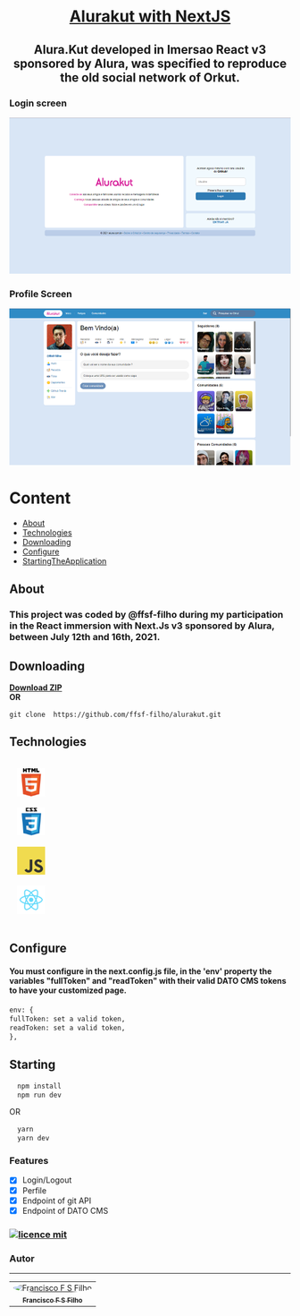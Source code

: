 <h1 align="center">
  <a href="https://alurakut-ffsf-filho.vercel.app">Alurakut with NextJS</a>
</h1>
<h2 align="center">Alura.Kut developed in Imersao React v3 sponsored by Alura, was specified to reproduce the old social network of Orkut.</h2>

### Login screen

<img src=".github/md/telalogin.png" alt="Login">

### Profile Screen

<img src=".github/md/telaperfil.png" alt="Perfil">

Content
=======

* [About](#About)
* [Technologies](#Technologies)
* [Downloading](#Downloading)
* [Configure](#Configure)
* [StartingTheApplication](#Starting)

<div id="About">

## About

### This project was coded by @ffsf-filho during my participation in the React immersion with Next.Js v3 sponsored by Alura, between July 12th and 16th, 2021.

</div>

<div id="Downloading">

## Downloading

<strong><a href="https://github.com/ffsf-filho/alurakut/archive/main.zip">Download ZIP</a></strong>
<br/>
<strong>OR</strong>

```
git clone  https://github.com/ffsf-filho/alurakut.git
```

</div>
<div id="Technologies">


## Technologies

<code>
  <img  height="50" src="https://raw.githubusercontent.com/github/explore/80688e429a7d4ef2fca1e82350fe8e3517d3494d/topics/html/html.png" alt="HTML">
</code>
<code>
  <img  height="50" src="https://raw.githubusercontent.com/github/explore/80688e429a7d4ef2fca1e82350fe8e3517d3494d/topics/css/css.png" alt="CSS">
</code>
<code>
  <img height="50" src="https://raw.githubusercontent.com/github/explore/80688e429a7d4ef2fca1e82350fe8e3517d3494d/topics/javascript/javascript.png" alt="JavaScript">
  </code>
<code>
  <img height="50" src="https://raw.githubusercontent.com/github/explore/80688e429a7d4ef2fca1e82350fe8e3517d3494d/topics/react/react.png" alt="React">
  </code>

</div>

<div id="Configure">

## Configure

#### You must configure in the next.config.js file, in the 'env' property the variables "fullToken" and "readToken" with their valid DATO CMS tokens to have your customized page.

```
env: {
fullToken: set a valid token,
readToken: set a valid token,
},
```
</div>

<div id="Starting">


## Starting

```
  npm install
  npm run dev
```

OR

```
  yarn 
  yarn dev
```

</div>

### Features

- [X] Login/Logout
- [X] Perfile
- [X] Endpoint of git API
- [X] Endpoint of DATO CMS

### [![licence mit](https://img.shields.io/badge/licence-MIT-blue.svg?style=flat-square)](https://github.com/alura-challenges/alurakut-base/blob/master/LICENSE)

### Autor

---

<table>
  <tr>
      <td align="center">
        <a href="https://github.com/ffsf-filho">
          <img style="border-radius: 50%;" src="https://avatars.githubusercontent.com/u/70358338?v=4" width="100px;" alt="Francisco F S Filho">
          <br />
          <sub>
            <b>Francisco F S Filho</b>
          </sub>
        </a>
      </td>
  </tr>
</table>
